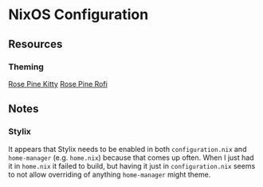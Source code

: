 # NixOS Configuration

## Resources
### Theming
[Rose Pine Kitty](https://github.com/rose-pine/kitty)
[Rose Pine Rofi](https://github.com/rose-pine/rofi)

## Notes
### Stylix
It appears that Stylix needs to be enabled in both `configuration.nix` and `home-manager` (e.g. `home.nix`)
because that comes up often. When I just had it in `home.nix` it failed to build, but having it just in
`configuration.nix` seems to not allow overriding of anything `home-manager` might theme.


